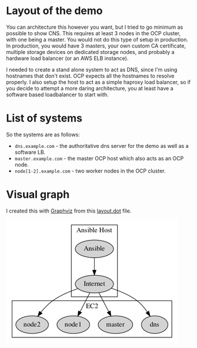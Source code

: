 # Layout of the demo

You can architecture this however you want, but I tried to go minimum as
possible to show CNS. This requires at least 3 nodes in the OCP cluster, with
one being a master. You would not do this type of setup in production. In
production, you would have 3 masters, your own custom CA certificate, multiple
storage devices on dedicated storage nodes, and probably a hardware load
balancer (or an AWS ELB instance).

I needed to create a stand alone system to act as DNS, since I'm using
hostnames that don't exist. OCP expects all the hostnames to resolve properly.
I also setup the host to act as a simple haproxy load balancer, so if you
decide to attempt a more daring architecture, you at least have a software
based loadbalancer to start with.

# List of systems

So the systems are as follows:

* `dns.example.com` - the authoritative dns server for the demo as well as a
  software LB.
* `master.example.com` - the master OCP host which also acts as an OCP node.
* `node[1-2].example.com` - two worker nodes in the OCP cluster.

# Visual graph

I created this with [Graphviz](http://graphviz.org/) from this
[layout.dot](./layout.dot) file.

![alt text](https://github.com/gonoph/openshift-cns-demo/raw/master/layout/layout.png "Graphviz layout image")

